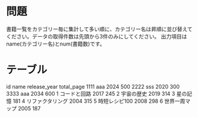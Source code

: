 # 問題
書籍一覧をカテゴリー毎に集計して多い順に、カテゴリー名は昇順に並び替えてください。データの取得件数は先頭から3件のみにしてください。
出力項目はname(カテゴリー名)とnum(書籍数)です。


# テーブル

id	name	release_year	total_page
1111	aaa	2024	500
2222	sss	2020	300
3333	aaa	2034	600
1	コードと回路	2017	245
2	宇宙の歴史	2019	314
3	星の記憶		181
4	リファクタリング	2004	315
5	時短レシピ100	2008	298
6	世界一周マップ	2005	187


